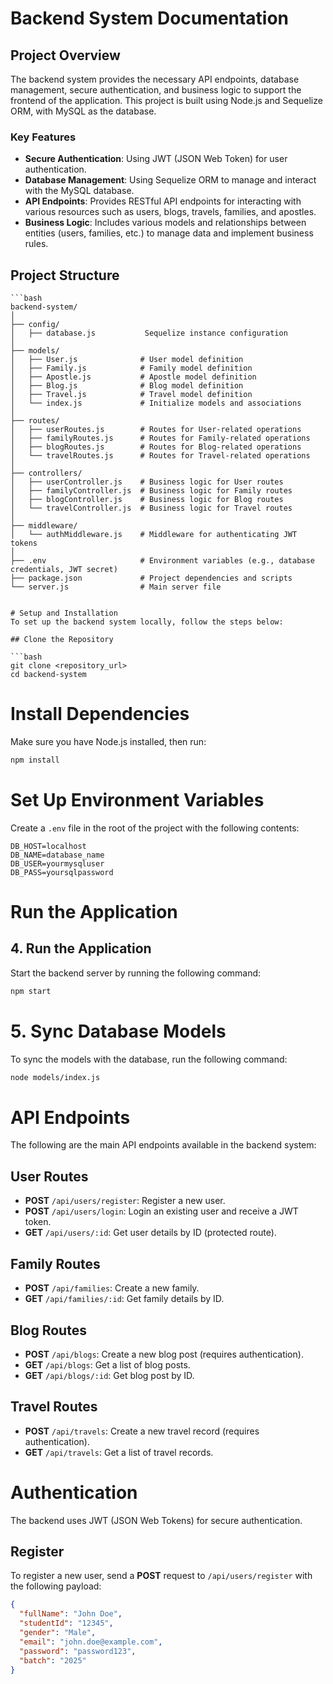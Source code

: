 # Backend System Documentation

## Project Overview
The backend system provides the necessary API endpoints, database management, secure authentication, and business logic to support the frontend of the application. This project is built using Node.js and Sequelize ORM, with MySQL as the database.

### Key Features
- **Secure Authentication**: Using JWT (JSON Web Token) for user authentication.
- **Database Management**: Using Sequelize ORM to manage and interact with the MySQL database.
- **API Endpoints**: Provides RESTful API endpoints for interacting with various resources such as users, blogs, travels, families, and apostles.
- **Business Logic**: Includes various models and relationships between entities (users, families, etc.) to manage data and implement business rules.

## Project Structure

    ```bash
    backend-system/
    │
    ├── config/
    │   ├── database.js           Sequelize instance configuration
    │
    ├── models/
    │   ├── User.js              # User model definition
    │   ├── Family.js            # Family model definition
    │   ├── Apostle.js           # Apostle model definition
    │   ├── Blog.js              # Blog model definition
    │   ├── Travel.js            # Travel model definition
    │   └── index.js             # Initialize models and associations
    │
    ├── routes/
    │   ├── userRoutes.js        # Routes for User-related operations
    │   ├── familyRoutes.js      # Routes for Family-related operations
    │   ├── blogRoutes.js        # Routes for Blog-related operations
    │   └── travelRoutes.js      # Routes for Travel-related operations
    │
    ├── controllers/
    │   ├── userController.js    # Business logic for User routes
    │   ├── familyController.js  # Business logic for Family routes
    │   ├── blogController.js    # Business logic for Blog routes
    │   └── travelController.js  # Business logic for Travel routes
    │
    ├── middleware/
    │   └── authMiddleware.js    # Middleware for authenticating JWT tokens
    │
    ├── .env                     # Environment variables (e.g., database credentials, JWT secret)
    ├── package.json             # Project dependencies and scripts
    └── server.js                # Main server file

```

# Setup and Installation
To set up the backend system locally, follow the steps below:

## Clone the Repository

```bash
git clone <repository_url>
cd backend-system
```
# Install Dependencies
Make sure you have Node.js installed, then run:

```bash
npm install

```
# Set Up Environment Variables
Create a `.env` file in the root of the project with the following contents:

```env
DB_HOST=localhost
DB_NAME=database_name
DB_USER=yourmysqluser
DB_PASS=yoursqlpassword
```
# Run the Application

## 4. Run the Application
Start the backend server by running the following command:

```bash
npm start
```
# 5. Sync Database Models
To sync the models with the database, run the following command:

```bash
node models/index.js
```
# API Endpoints
The following are the main API endpoints available in the backend system:

## User Routes
- **POST** `/api/users/register`: Register a new user.
- **POST** `/api/users/login`: Login an existing user and receive a JWT token.
- **GET** `/api/users/:id`: Get user details by ID (protected route).

## Family Routes
- **POST** `/api/families`: Create a new family.
- **GET** `/api/families/:id`: Get family details by ID.

## Blog Routes
- **POST** `/api/blogs`: Create a new blog post (requires authentication).
- **GET** `/api/blogs`: Get a list of blog posts.
- **GET** `/api/blogs/:id`: Get blog post by ID.

## Travel Routes
- **POST** `/api/travels`: Create a new travel record (requires authentication).
- **GET** `/api/travels`: Get a list of travel records.

# Authentication
The backend uses JWT (JSON Web Tokens) for secure authentication.

## Register
To register a new user, send a **POST** request to `/api/users/register` with the following payload:

```json
{
  "fullName": "John Doe",
  "studentId": "12345",
  "gender": "Male",
  "email": "john.doe@example.com",
  "password": "password123",
  "batch": "2025"
}

```


